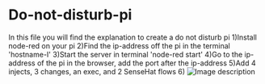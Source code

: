 # Do-not-disturb-pi
In this file you will find the explanation to create a do not disturb pi
1)Install node-red on your pi
2)Find the ip-address off the pi in the terminal 'hostname-I'
3)Start the server in terminal 'node-red start'
4)Go to the ip-address of the pi in the browser, add the port after the ip-address
5)Add 4 injects, 3 changes, an exec, and 2 SenseHat flows
6)
![Image description]()
